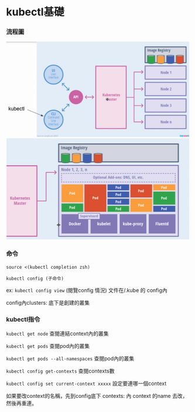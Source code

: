 # kubectl基礎

### 流程圖

<img src="kubectl_call_k8s.png" width="500">
<img src="kubectl_call_k8s_1.png" width="500">

### 命令

 `source <(kubectl completion zsh)`

 `kubectl config (子命令)`
    
ex:  `kubectl config view`  (閱覽config 情況)
文件在/.kube 的 config內 
      
      
config內clusters: 底下是創建的叢集 

### kubectl指令


 `kubectl get node` 查閱連結context內的叢集
 
 `kubectl get pods` 查閱pod內的叢集
 
 `kubectl get pods --all-namespaces` 查閱pod內的叢集
 
 `kubectl config get-contexts` 查閱contexts數
 
 `kubectl config set current-context xxxxx` 設定要連哪一個context
 
 如果要改context的名稱，先到config底下 contexts: 內 context 的name 去改，然後再重連。
 
